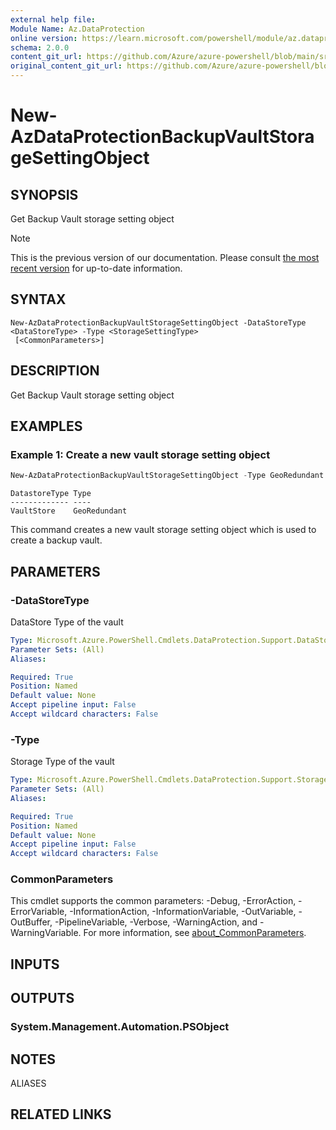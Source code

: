 ```yaml
---
external help file: 
Module Name: Az.DataProtection
online version: https://learn.microsoft.com/powershell/module/az.dataprotection/new-azdataprotectionbackupvaultstoragesettingobject
schema: 2.0.0
content_git_url: https://github.com/Azure/azure-powershell/blob/main/src/DataProtection/help/New-AzDataProtectionBackupVaultStorageSettingObject.md
original_content_git_url: https://github.com/Azure/azure-powershell/blob/main/src/DataProtection/help/New-AzDataProtectionBackupVaultStorageSettingObject.md
---
```


# New-AzDataProtectionBackupVaultStorageSettingObject

## SYNOPSIS
Get Backup Vault storage setting object

> [!NOTE]
>This is the previous version of our documentation. Please consult [the most recent version](/powershell/module/az.dataprotection/new-azdataprotectionbackupvaultstoragesettingobject) for up-to-date information.

## SYNTAX

```
New-AzDataProtectionBackupVaultStorageSettingObject -DataStoreType <DataStoreType> -Type <StorageSettingType>
 [<CommonParameters>]
```

## DESCRIPTION
Get Backup Vault storage setting object

## EXAMPLES

### Example 1: Create a new vault storage setting object
```powershell
New-AzDataProtectionBackupVaultStorageSettingObject -Type GeoRedundant -DataStoreType VaultStore
```

```output
DatastoreType Type
------------- ----
VaultStore    GeoRedundant
```

This command creates a new vault storage setting object which is used to create a backup vault.

## PARAMETERS

### -DataStoreType
DataStore Type of the vault

```yaml
Type: Microsoft.Azure.PowerShell.Cmdlets.DataProtection.Support.DataStoreType
Parameter Sets: (All)
Aliases:

Required: True
Position: Named
Default value: None
Accept pipeline input: False
Accept wildcard characters: False
```

### -Type
Storage Type of the vault

```yaml
Type: Microsoft.Azure.PowerShell.Cmdlets.DataProtection.Support.StorageSettingType
Parameter Sets: (All)
Aliases:

Required: True
Position: Named
Default value: None
Accept pipeline input: False
Accept wildcard characters: False
```

### CommonParameters
This cmdlet supports the common parameters: -Debug, -ErrorAction, -ErrorVariable, -InformationAction, -InformationVariable, -OutVariable, -OutBuffer, -PipelineVariable, -Verbose, -WarningAction, and -WarningVariable. For more information, see [about_CommonParameters](http://go.microsoft.com/fwlink/?LinkID=113216).

## INPUTS

## OUTPUTS

### System.Management.Automation.PSObject

## NOTES

ALIASES

## RELATED LINKS

